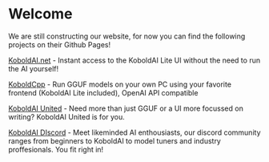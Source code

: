 # Welcome

We are still constructing our website, for now you can find the following projects on their Github Pages!

[KoboldAI.net](https://koboldai.net) - Instant access to the KoboldAI Lite UI without the need to run the AI yourself!

[KoboldCpp](https://koboldai.org/cpp) - Run GGUF models on your own PC using your favorite frontend (KoboldAI Lite included), OpenAI API compatible

[KoboldAI United](https://koboldai.org/united) - Need more than just GGUF or a UI more focussed on writing? KoboldAI United is for you.

[KoboldAI DIscord](https://koboldai.org/discord) - Meet likeminded AI enthousiasts, our discord community ranges from beginners to KoboldAI to model tuners and industry proffesionals. You fit right in!